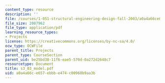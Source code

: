 ```yaml
---
content_type: resource
description: ''
file: /courses/1-051-structural-engineering-design-fall-2003/a0a4a66ce657ebbbe474c00968b9aa3b_s3_03_model.pdf
file_size: 2087962
file_type: application/pdf
learning_resource_types:
- Projects
license: https://creativecommons.org/licenses/by-nc-sa/4.0/
ocw_type: OCWFile
parent_title: Projects
parent_type: CourseSection
parent_uid: be25bd38-11f6-eae5-570d-0a272d2648c7
resourcetype: Document
title: s3_03_model.pdf
uid: a0a4a66c-e657-ebbb-e474-c00968b9aa3b
---
```

